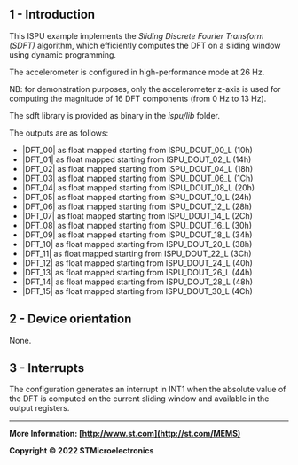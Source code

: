 ## 1 - Introduction

This ISPU example implements the *Sliding Discrete Fourier Transform (SDFT)* algorithm, which efficiently computes the DFT on a sliding window using dynamic programming.

The accelerometer is configured in high-performance mode at 26 Hz.

NB: for demonstration purposes, only the accelerometer z-axis is used for computing the magnitude of 16 DFT components (from 0 Hz to 13 Hz).

The sdft library is provided as binary in the *ispu/lib* folder.

The outputs are as follows:

* |DFT_00| as float mapped starting from ISPU_DOUT_00_L (10h)
* |DFT_01| as float mapped starting from ISPU_DOUT_02_L (14h)
* |DFT_02| as float mapped starting from ISPU_DOUT_04_L (18h)
* |DFT_03| as float mapped starting from ISPU_DOUT_06_L (1Ch)
* |DFT_04| as float mapped starting from ISPU_DOUT_08_L (20h)
* |DFT_05| as float mapped starting from ISPU_DOUT_10_L (24h)
* |DFT_06| as float mapped starting from ISPU_DOUT_12_L (28h)
* |DFT_07| as float mapped starting from ISPU_DOUT_14_L (2Ch)
* |DFT_08| as float mapped starting from ISPU_DOUT_16_L (30h)
* |DFT_09| as float mapped starting from ISPU_DOUT_18_L (34h)
* |DFT_10| as float mapped starting from ISPU_DOUT_20_L (38h)
* |DFT_11| as float mapped starting from ISPU_DOUT_22_L (3Ch)
* |DFT_12| as float mapped starting from ISPU_DOUT_24_L (40h)
* |DFT_13| as float mapped starting from ISPU_DOUT_26_L (44h)
* |DFT_14| as float mapped starting from ISPU_DOUT_28_L (48h)
* |DFT_15| as float mapped starting from ISPU_DOUT_30_L (4Ch)

## 2 - Device orientation

None.


## 3 - Interrupts

The configuration generates an interrupt in INT1 when the absolute value of the
DFT is computed on the current sliding window and available in the output registers.

------

**More Information: [http://www.st.com](http://st.com/MEMS)**

**Copyright © 2022 STMicroelectronics**